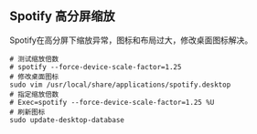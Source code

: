 ## Spotify 高分屏缩放
Spotify在高分屏下缩放异常，图标和布局过大，修改桌面图标解决。

```shell
# 测试缩放倍数
# spotify --force-device-scale-factor=1.25
# 修改桌面图标
sudo vim /usr/local/share/applications/spotify.desktop
# 指定缩放倍数
# Exec=spotify --force-device-scale-factor=1.25 %U
# 刷新图标
sudo update-desktop-database
```
